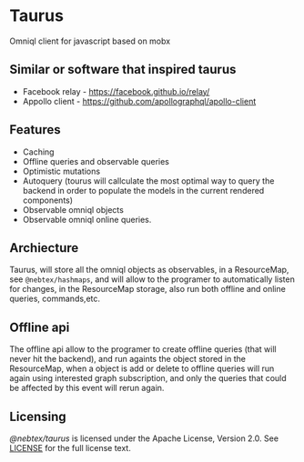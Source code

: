 # Taurus

Omniql client for javascript based on mobx

## Similar or software that inspired taurus

* Facebook relay - https://facebook.github.io/relay/
* Appollo client - https://github.com/apollographql/apollo-client

## Features

* Caching 
* Offline queries and observable queries
* Optimistic mutations
* Autoquery (tourus will callculate the most optimal way to query the backend in order to populate the models in the current rendered components) 
* Observable omniql objects
* Observable omniql online queries. 

## Archiecture

Taurus, will store all the omniql objects as observables, in a ResourceMap, see `@nebtex/hashmaps`, and will allow to the programer to automatically listen for changes, in the ResourceMap storage, also run both offline and online queries, commands,etc. 


## Offline api

The offline api allow to the programer to create offline queries (that will never hit the backend), and run againts the object stored in the ResourceMap, when a object is add or delete to offline queries will run again using interested graph subscription, and only the queries that could be affected by this event will rerun again. 

## Licensing

*@nebtex/taurus* is licensed under the Apache License, Version 2.0. See [LICENSE](LICENSE) for the full license text.